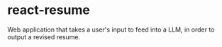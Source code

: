 # react-resume
Web application that takes a user's input to feed into a LLM, in order to output a revised resume.
